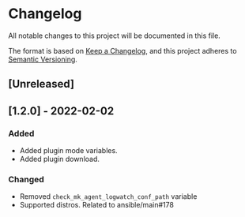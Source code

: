 # Changelog
All notable changes to this project will be documented in this file.

The format is based on [Keep a Changelog](https://keepachangelog.com/en/1.0.0/),
and this project adheres to [Semantic Versioning](https://semver.org/spec/v2.0.0.html).

## [Unreleased]

## [1.2.0] - 2022-02-02
### Added
- Added plugin mode variables.
- Added plugin download.

### Changed
- Removed `check_mk_agent_logwatch_conf_path` variable
- Supported distros. Related to ansible/main#178
